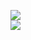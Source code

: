 [![](https://img.shields.io/badge/Made%20With-Github%20Spray-lightgrey.svg?style=for-the-badge&logo=github)](https://github.com/Annihil/github-spray#18246)  
[![](https://i.imgur.com/2DrTn0Z.gif)](https://github.com/Annihil/github-spray)